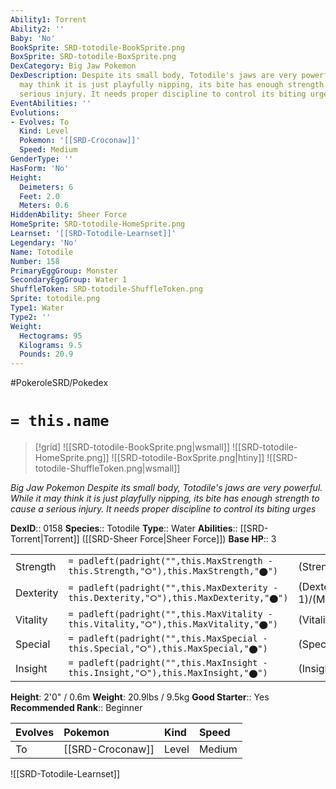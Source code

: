 ```yaml
---
Ability1: Torrent
Ability2: ''
Baby: 'No'
BookSprite: SRD-totodile-BookSprite.png
BoxSprite: SRD-totodile-BoxSprite.png
DexCategory: Big Jaw Pokemon
DexDescription: Despite its small body, Totodile's jaws are very powerful. While it
  may think it is just playfully nipping, its bite has enough strength to cause a
  serious injury. It needs proper discipline to control its biting urges
EventAbilities: ''
Evolutions:
- Evolves: To
  Kind: Level
  Pokemon: '[[SRD-Croconaw]]'
  Speed: Medium
GenderType: ''
HasForm: 'No'
Height:
  Deimeters: 6
  Feet: 2.0
  Meters: 0.6
HiddenAbility: Sheer Force
HomeSprite: SRD-totodile-HomeSprite.png
Learnset: '[[SRD-Totodile-Learnset]]'
Legendary: 'No'
Name: Totodile
Number: 158
PrimaryEggGroup: Monster
SecondaryEggGroup: Water 1
ShuffleToken: SRD-totodile-ShuffleToken.png
Sprite: totodile.png
Type1: Water
Type2: ''
Weight:
  Hectograms: 95
  Kilograms: 9.5
  Pounds: 20.9
---
```


#PokeroleSRD/Pokedex

# `= this.name`

> [!grid]
> ![[SRD-totodile-BookSprite.png|wsmall]]
> ![[SRD-totodile-HomeSprite.png]]
> ![[SRD-totodile-BoxSprite.png|htiny]]
> ![[SRD-totodile-ShuffleToken.png|wsmall]]


*Big Jaw Pokemon*
*Despite its small body, Totodile's jaws are very powerful. While it may think it is just playfully nipping, its bite has enough strength to cause a serious injury. It needs proper discipline to control its biting urges*

**DexID**:: 0158
**Species**:: Totodile
**Type**:: Water
**Abilities**:: [[SRD-Torrent|Torrent]] ([[SRD-Sheer Force|Sheer Force]])
**Base HP**:: 3

|           |                                                                                        |                                          |
| --------- | -------------------------------------------------------------------------------------- | ---------------------------------------- |
| Strength  | `= padleft(padright("",this.MaxStrength - this.Strength,"⭘"),this.MaxStrength,"⬤")`    | (Strength::2)/(MaxStrength::4)   |
| Dexterity | `= padleft(padright("",this.MaxDexterity - this.Dexterity,"⭘"),this.MaxDexterity,"⬤")` | (Dexterity:: 1)/(MaxDexterity::3) |
| Vitality  | `= padleft(padright("",this.MaxVitality - this.Vitality,"⭘"),this.MaxVitality,"⬤")`    | (Vitality::2)/(MaxVitality::4)   |
| Special   | `= padleft(padright("",this.MaxSpecial - this.Special,"⭘"),this.MaxSpecial,"⬤")`       | (Special::1)/(MaxSpecial::3)     |
| Insight   | `= padleft(padright("",this.MaxInsight - this.Insight,"⭘"),this.MaxInsight,"⬤")`       | (Insight::2)/(MaxInsight::4)     |

**Height**: 2'0" / 0.6m
**Weight**: 20.9lbs / 9.5kg
**Good Starter**:: Yes
**Recommended Rank**:: Beginner

| Evolves   | Pokemon          | Kind   | Speed   |
|:----------|:-----------------|:-------|:--------|
| To        | [[SRD-Croconaw]] | Level  | Medium  |

![[SRD-Totodile-Learnset]]